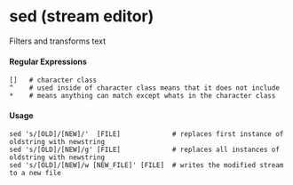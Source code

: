 sed (stream editor)
===================

Filters and transforms text

#### Regular Expressions

	[]   # character class
	^    # used inside of character class means that it does not include 
	*    # means anything can match except whats in the character class

#### Usage

	sed 's/[OLD]/[NEW]/'  [FILE]             # replaces first instance of oldstring with newstring
	sed 's/[OLD]/[NEW]/g' [FILE]             # replaces all instances of oldstring with newstring
	sed 's/[OLD]/[NEW]/w [NEW_FILE]' [FILE]  # writes the modified stream to a new file

